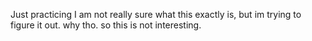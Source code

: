 Just practicing
I am not really sure what this exactly is, but im trying to figure it out.
why tho.
so this is not interesting.